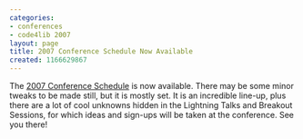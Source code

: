 ```yaml
---
categories:
- conferences
- code4lib 2007
layout: page
title: 2007 Conference Schedule Now Available
created: 1166629867
---
```

The <a href="http://www.code4lib.org/2007/schedule">2007 Conference Schedule</a> is now available. There may be some minor tweaks to be made still, but it is mostly set. It is an incredible line-up, plus there are a lot of cool unknowns hidden in the Lightning Talks and Breakout Sessions, for which ideas and sign-ups will be taken at the conference. See you there!
